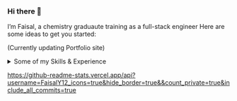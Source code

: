 ### Hi there 👋

I’m Faisal, a chemistry graduaute training as a full-stack engineer
Here are some ideas to get you started:

(Currently updating Portfolio site)

<details>
<summary>Some of my Skills & Experience</summary>

[](https://img.shields.io/badge/Style-CSS-informational?style=flat&logo=css3&logoColor=white&color=4AB197)
![](https://img.shields.io/badge/Code-React-informational?style=flat&logo=react&logoColor=white&color=4AB197)
![](https://img.shields.io/badge/Code-Redux-informational?style=flat&logo=Redux&logoColor=white&color=4AB197)

...
</details>

https://github-readme-stats.vercel.app/api?username=FaisalY12_icons=true&hide_border=true&&count_private=true&include_all_commits=true

<!--
**FaisalY12/FaisalY12** is a ✨ _special_ ✨ repository because its `README.md` (this file) appears on your GitHub profile.

I’m Faisal, a chemistry graduaute training as a full-stack engineer
Here are some ideas to get you started:

(Currently updating Portfolio site)
-->
